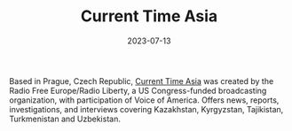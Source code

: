 ﻿---
title: "Current Time Asia"
linkTitle: "Current Time Asia"
contributor: ["Aizada Arystanbek"]
created: 2022-07-27
countries: ["Kazakhstan", "Uzbekistan"]
category: ["Independent media"]
tags: ["media", "news", "Central Asian media"]
date_start: []
date_end: []
data_type: ["news"] 
language: ["Russian"]
date: 2023-07-13
description: 
  Current Time Asia was created by the Radio Free Europe/Radio Liberty, a US Congress-funded broadcasting organization, with participation of Voice of America.
---

Based in Prague, Czech Republic, [Current Time Asia](https://www.currenttime.tv/asia/) was created by the Radio Free Europe/Radio Liberty, a US Congress-funded broadcasting organization, with participation of Voice of America. Offers news, reports, investigations, and interviews covering Kazakhstan, Kyrgyzstan, Tajikistan, Turkmenistan and Uzbekistan.
